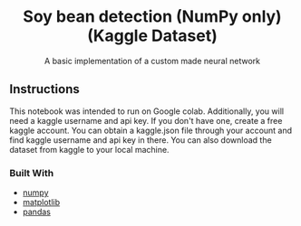 <h1 align="center"> Soy bean detection (NumPy only) (Kaggle Dataset)</h1>
<p align="center">
A basic implementation of a custom made neural network
</p>

## Instructions
This notebook was intended to run on Google colab.
Additionally, you will need a kaggle username and api key.
If you don't have one, create a free kaggle account. You can obtain a kaggle.json file through your account and find kaggle username and api key in there.
You can also download the dataset from kaggle to your local machine.


### Built With
- [numpy](https://numpy.org/)
- [matplotlib](https://matplotlib.org/)
- [pandas](https://pandas.pydata.org/)
